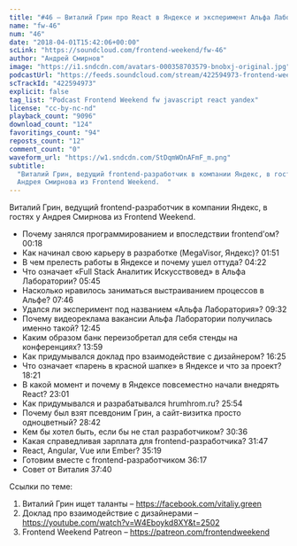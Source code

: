 ```yaml
---
title: "#46 – Виталий Грин про React в Яндексе и эксперимент Альфа Лаборатории"
name: "fw-46"
num: "46"
date: "2018-04-01T15:42:06+00:00"
scLink: "https://soundcloud.com/frontend-weekend/fw-46"
author: "Андрей Смирнов"
image: "https://i1.sndcdn.com/avatars-000358703579-bnobxj-original.jpg"
podcastUrl: "https://feeds.soundcloud.com/stream/422594973-frontend-weekend-fw-46.m4a"
scTrackId: "422594973"
explicit: false
tag_list: "Podcast Frontend Weekend fw javascript react yandex"
license: "cc-by-nc-nd"
playback_count: "9096"
download_count: "124"
favoritings_count: "94"
reposts_count: "12"
comment_count: "0"
waveform_url: "https://w1.sndcdn.com/StDqmWOnAFmF_m.png"
subtitle:
  "Виталий Грин, ведущий frontend-разработчик в компании Яндекс, в гостях у
  Андрея Смирнова из Frontend Weekend.  "
---
```


Виталий Грин, ведущий frontend-разработчик в компании Яндекс, в гостях у Андрея
Смирнова из Frontend Weekend.

- Почему занялся программированием и впоследствии frontend’ом?
  <timecode sec="18">00:18</timecode>
- Как начинал свою карьеру в разработке (MegaVisor, Яндекс)?
  <timecode sec="111">01:51</timecode>
- В чем прелесть работы в Яндексе и почему ушел оттуда?
  <timecode sec="262">04:22</timecode>
- Что означает «Full Stack Аналитик Искусствовед» в Альфа Лаборатории?
  <timecode sec="345">05:45</timecode>
- Насколько нравилось заниматься выстраиванием процессов в Альфе?
  <timecode sec="466">07:46</timecode>
- Удался ли эксперимент под названием «Альфа Лаборатория»?
  <timecode sec="572">09:32</timecode>
- Почему видеореклама вакансии Альфа Лаборатории получилась именно такой?
  <timecode sec="765">12:45</timecode>
- Каким образом банк переизобретал для себя стенды на конференциях?
  <timecode sec="839">13:59</timecode>
- Как придумывался доклад про взаимодействие с дизайнером?
  <timecode sec="985">16:25</timecode>
- Что означает «парень в красной шапке» в Яндексе и что за проект?
  <timecode sec="1101">18:21</timecode>
- В какой момент и почему в Яндексе повсеместно начали внедрять React?
  <timecode sec="1381">23:01</timecode>
- Как придумывался и разрабатывался hrumhrom.ru?
  <timecode sec="1554">25:54</timecode>
- Почему был взят псевдоним Грин, а сайт-визитка просто одноцветный?
  <timecode sec="1722">28:42</timecode>
- Кем бы хотел быть, если бы не стал разработчиком?
  <timecode sec="1836">30:36</timecode>
- Какая справедливая зарплата для frontend-разработчика?
  <timecode sec="1907">31:47</timecode>
- React, Angular, Vue или Ember? <timecode sec="2119">35:19</timecode>
- Готовим вместе с frontend-разработчиком <timecode sec="2177">36:17</timecode>
- Совет от Виталия <timecode sec="2260">37:40</timecode>

Ссылки по теме:

1. Виталий Грин ищет таланты – <https://facebook.com/vitaliy.green>
2. Доклад про взаимодействие с дизайнерами –
   <https://youtube.com/watch?v=W4Eboykd8XY&t=2502>
3. Frontend Weekend Patreon – <https://patreon.com/frontendweekend>
